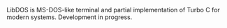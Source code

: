 LibDOS is MS-DOS-like terminal and partial implementation of Turbo C for modern systems. Development in progress.

